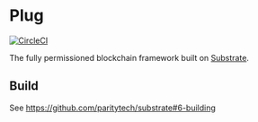 # Plug
[![CircleCI](https://circleci.com/gh/plugblockchain/plug-blockchain.svg?style=svg)](https://circleci.com/gh/plugblockchain/plug-blockchain)

The fully permissioned blockchain framework built on [Substrate](https://github.com/paritytech/substrate).

## Build
See https://github.com/paritytech/substrate#6-building
